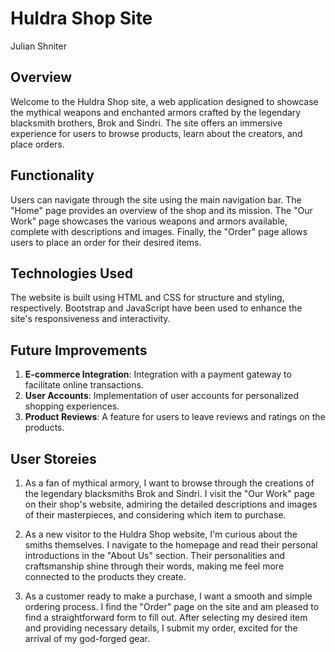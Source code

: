 # Huldra Shop Site

Julian Shniter

## Overview

Welcome to the Huldra Shop site, a web application designed to showcase the mythical weapons and enchanted armors crafted by the legendary blacksmith brothers, Brok and Sindri. The site offers an immersive experience for users to browse products, learn about the creators, and place orders.

## Functionality

Users can navigate through the site using the main navigation bar. The "Home" page provides an overview of the shop and its mission. The "Our Work" page showcases the various weapons and armors available, complete with descriptions and images. Finally, the "Order" page allows users to place an order for their desired items.

## Technologies Used

The website is built using HTML and CSS for structure and styling, respectively. Bootstrap and JavaScript have been used to enhance the site's responsiveness and interactivity.

## Future Improvements

1. **E-commerce Integration**: Integration with a payment gateway to facilitate online transactions.
2. **User Accounts**: Implementation of user accounts for personalized shopping experiences.
3. **Product Reviews**: A feature for users to leave reviews and ratings on the products.

## User Storeies

1. As a fan of mythical armory, I want to browse through the creations of the legendary blacksmiths Brok and Sindri. I visit the "Our Work" page on their shop's website, admiring the detailed descriptions and images of their masterpieces, and considering which item to purchase.

2. As a new visitor to the Huldra Shop website, I'm curious about the smiths themselves. I navigate to the homepage and read their personal introductions in the "About Us" section. Their personalities and craftsmanship shine through their words, making me feel more connected to the products they create.

3. As a customer ready to make a purchase, I want a smooth and simple ordering process. I find the "Order" page on the site and am pleased to find a straightforward form to fill out. After selecting my desired item and providing necessary details, I submit my order, excited for the arrival of my god-forged gear.
